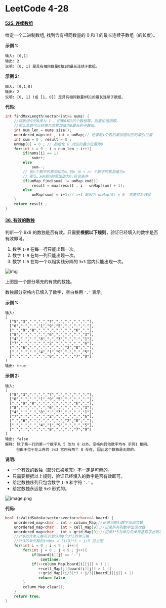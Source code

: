# LeetCode 4-28

#### [525. 连续数组](https://leetcode-cn.com/problems/contiguous-array/)

给定一个二进制数组, 找到含有相同数量的 0 和 1 的最长连续子数组（的长度）。

 

**示例 1:**

```
输入: [0,1]
输出: 2
说明: [0, 1] 是具有相同数量0和1的最长连续子数组。
```

**示例 2:**

```
输入: [0,1,0]
输出: 2
说明: [0, 1] (或 [1, 0]) 是具有相同数量0和1的最长连续子数组。
```

**代码:**

```c++
int findMaxLength(vector<int>& nums) {
    //将数组中的0换为-1 ，如果0和1的个数相等，则累加值相等。
    //那么本题可以转换为求累加值为0最长的子数组。
    int num_len = nums.size();
    unordered_map<int , int > unMap;// 记录前i个数的累加值对应的索引位置
    int sum = 0 , result = 0 ;
    unMap[0] = 0 ; // 初始化 0 对应的最小位置为0
    for(int i = 0 ; i < num_len ; i++){
        if(nums[i] == 1)
            sum++;
        else
            sum--;
        // 前n个数字的累加和为x,前m（m < n）个数字的累加值为x 
        // 那么,从m到n的累加值为0,符合条件
        if(unMap.find(sum) != unMap.end())
            result = max(result , i - unMap[sum] + 1);
        else
            unMap[sum] = i+1;// i+1 是因为 unMap[0] = 0  需要往后移动
    }
    return result ;
}
```



#### [36. 有效的数独](https://leetcode-cn.com/problems/valid-sudoku/)

判断一个 9x9 的数独是否有效。只需要**根据以下规则**，验证已经填入的数字是否有效即可。

1. 数字 `1-9` 在每一行只能出现一次。
2. 数字 `1-9` 在每一列只能出现一次。
3. 数字 `1-9` 在每一个以粗实线分隔的 `3x3` 宫内只能出现一次。

![img](https://upload.wikimedia.org/wikipedia/commons/thumb/f/ff/Sudoku-by-L2G-20050714.svg/250px-Sudoku-by-L2G-20050714.svg.png)

上图是一个部分填充的有效的数独。

数独部分空格内已填入了数字，空白格用 `'.'` 表示。

**示例 1:**

```
输入:
[
  ["5","3",".",".","7",".",".",".","."],
  ["6",".",".","1","9","5",".",".","."],
  [".","9","8",".",".",".",".","6","."],
  ["8",".",".",".","6",".",".",".","3"],
  ["4",".",".","8",".","3",".",".","1"],
  ["7",".",".",".","2",".",".",".","6"],
  [".","6",".",".",".",".","2","8","."],
  [".",".",".","4","1","9",".",".","5"],
  [".",".",".",".","8",".",".","7","9"]
]
输出: true
```

**示例 2:**

```
输入:
[
  ["8","3",".",".","7",".",".",".","."],
  ["6",".",".","1","9","5",".",".","."],
  [".","9","8",".",".",".",".","6","."],
  ["8",".",".",".","6",".",".",".","3"],
  ["4",".",".","8",".","3",".",".","1"],
  ["7",".",".",".","2",".",".",".","6"],
  [".","6",".",".",".",".","2","8","."],
  [".",".",".","4","1","9",".",".","5"],
  [".",".",".",".","8",".",".","7","9"]
]
输出: false
解释: 除了第一行的第一个数字从 5 改为 8 以外，空格内其他数字均与 示例1 相同。
     但由于位于左上角的 3x3 宫内有两个 8 存在, 因此这个数独是无效的。
```

**说明:**

- 一个有效的数独（部分已被填充）不一定是可解的。
- 只需要根据以上规则，验证已经填入的数字是否有效即可。
- 给定数独序列只包含数字 `1-9` 和字符 `'.'` 。
- 给定数独永远是 `9x9` 形式的。

![image.png](https://pic.leetcode-cn.com/2b141392e2a1811d0e8dfdf6279b1352e59fad0b3961908c6ff9412b6a7e7ccf-image.png)

**代码:**

```c++
bool isValidSudoku(vector<vector<char>>& board) {
    unordered_map<char , int > column_Map;//记录当前行数字出现次数
    unordered_map<char , int > cell_Map[9];//记录所有列数字出现次数
    unordered_map<char , int > grid_Map[9];//记录3*3为单位的单元格数字出现次数
    //9*9的大单元格可以划分为9个3*3的单元格 
    //3*3的单元格的index = (i/3)*3 + j/3 见上图
    for(int i = 0 ; i < 9 ; i++){
        for(int j = 0 ; j < 9 ; j++){
            if(board[i][j] == '.')
                continue;
            if(++column_Map[board[i][j]] > 1 ||
               ++cell_Map[j][board[i][j]] > 1 ||
               ++grid_Map[(i/3)*3 + j/3][board[i][j]] > 1)
               return false;
        }
        column_Map.clear();
    }
    return true;
}
```